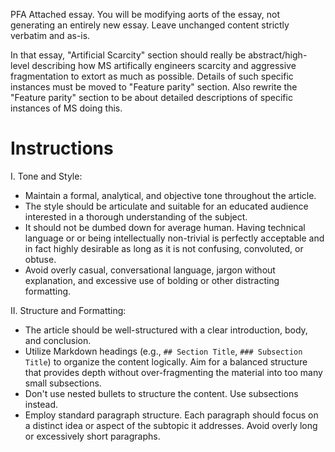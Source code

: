 PFA Attached essay. You will be modifying aorts of the essay, not generating an entirely new essay. Leave unchanged content strictly verbatim and as-is.

In that essay, "Artificial Scarcity" section should really be abstract/high-level describing how MS artifically engineers scarcity and aggressive fragmentation to extort as much as possible. Details of such specific instances must be moved to "Feature parity" section. Also rewrite the "Feature parity" section to be about detailed descriptions of specific instances of MS doing this.




# Instructions

I. Tone and Style:
*   Maintain a formal, analytical, and objective tone throughout the article.
*   The style should be articulate and suitable for an educated audience interested in a thorough understanding of the subject.
*   It should not be dumbed down for average human. Having technical language or or being intellectually non-trivial is perfectly acceptable and in fact highly desirable as long as it is not confusing, convoluted, or obtuse.
*   Avoid overly casual, conversational language, jargon without explanation, and excessive use of bolding or other distracting formatting.

II. Structure and Formatting:
*   The article should be well-structured with a clear introduction, body, and conclusion.
*   Utilize Markdown headings (e.g., `## Section Title`, `### Subsection Title`) to organize the content logically. Aim for a balanced structure that provides depth without over-fragmenting the material into too many small subsections.
*   Don't use nested bullets to structure the content. Use subsections instead.
*   Employ standard paragraph structure. Each paragraph should focus on a distinct idea or aspect of the subtopic it addresses. Avoid overly long or excessively short paragraphs.







